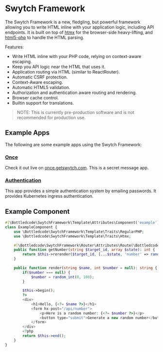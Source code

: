 # Swytch Framework

The Swytch Framework is a new, fledgling, but powerful framework allowing you to write HTML inline with your application
logic, including API endpoints. It is built on top of [htmx](https://htmx.org/) for the browser-side heavy-lifting,
and [html5-php](https://github.com/Masterminds/html5-php) to handle the HTML parsing.

Features:

- Write HTML inline with your PHP code, relying on context-aware escaping.
- Keep you API logic near the HTML that uses it.
- Application routing via HTML (similar to ReactRouter).
- Automatic CSRF protection.
- Context-Aware escaping.
- Automatic HTML5 validation.
- Authorization and authentication aware routing and rendering.
- Browser cache control.
- Builtin support for translations.

> NOTE:
> This is currently pre-production software and is not recommended for production use.

## Example Apps

The following are some example apps using the Swytch Framework:

### [Once](https://github.com/bottledcode/once)

Check it out live on [once.getswytch.com](https://once.getswytch.com/). This is a secret message app.

### [Authentication](https://github.com/bottledcode/swytch-auth)

This app provides a simple authentication system by emailing passwords. It provides Kubernetes ingress authentication.

## Example Component

```php
#[\Bottledcode\SwytchFramework\Template\Attributes\Component('example')]
class ExampleComponent {
    use \Bottledcode\SwytchFramework\Template\Traits\RegularPHP;
    use \Bottledcode\SwytchFramework\Template\Traits\Htmx;
    
    #[\Bottledcode\SwytchFramework\Router\Attributes\Route(\Bottledcode\SwytchFramework\Router\Method::POST, '/api/number')]
    public function getNumber(string $target_id, array $state): int {
        return $this->rerender($target_id, [...$state, 'number' => random_int(0, 100)]);
    }
    
    public function render(string $name, int $number = null): string {
        if($number === null) {
            $number = random_int(0, 100);
        }
    
        $this->begin();
        ?>
        <div>
            <h1>Hello, {<?= $name ?>}</h1>
            <form hx-post="/api/number">
                <p>Here is a random number: {<?= $number ?>}</p>
                <button type="submit">Generate a new random number</button>
            </form>
        </div>
        <?php
        return $this->end();
    }
}
```
